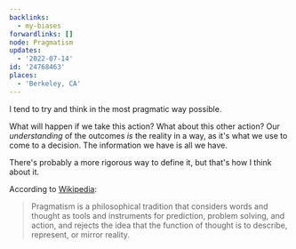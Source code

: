 ```yaml
---
backlinks:
  - my-biases
forwardlinks: []
node: Pragmatism
updates:
  - '2022-07-14'
id: '24768463'
places:
  - 'Berkeley, CA'
---
```

I tend to try and think in the most pragmatic way possible. 

What will happen if we take this action? What about this other action? Our *understanding* of the outcomes *is* the reality in a way, as it's what we use to come to a decision. The information we have is all we have. 

There's probably a more rigorous way to define it, but that's how I think about it. 

According to [Wikipedia](https://en.wikipedia.org/wiki/Pragmatism):

> Pragmatism is a philosophical tradition that considers words and thought as tools and instruments for prediction, problem solving, and action, and rejects the idea that the function of thought is to describe, represent, or mirror reality.

